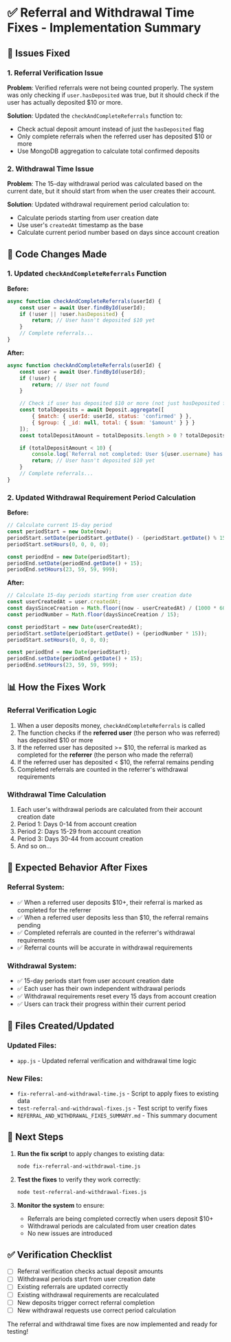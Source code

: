 # ✅ Referral and Withdrawal Time Fixes - Implementation Summary

## 🎯 **Issues Fixed**

### 1. **Referral Verification Issue**
**Problem**: Verified referrals were not being counted properly. The system was only checking if `user.hasDeposited` was true, but it should check if the user has actually deposited $10 or more.

**Solution**: Updated the `checkAndCompleteReferrals` function to:
- Check actual deposit amount instead of just the `hasDeposited` flag
- Only complete referrals when the referred user has deposited $10 or more
- Use MongoDB aggregation to calculate total confirmed deposits

### 2. **Withdrawal Time Issue**
**Problem**: The 15-day withdrawal period was calculated based on the current date, but it should start from when the user creates their account.

**Solution**: Updated withdrawal requirement period calculation to:
- Calculate periods starting from user creation date
- Use user's `createdAt` timestamp as the base
- Calculate current period number based on days since account creation

## 🔧 **Code Changes Made**

### 1. **Updated `checkAndCompleteReferrals` Function**

**Before:**
```javascript
async function checkAndCompleteReferrals(userId) {
    const user = await User.findById(userId);
    if (!user || !user.hasDeposited) {
        return; // User hasn't deposited $10 yet
    }
    // Complete referrals...
}
```

**After:**
```javascript
async function checkAndCompleteReferrals(userId) {
    const user = await User.findById(userId);
    if (!user) {
        return; // User not found
    }

    // Check if user has deposited $10 or more (not just hasDeposited flag)
    const totalDeposits = await Deposit.aggregate([
        { $match: { userId: userId, status: 'confirmed' } },
        { $group: { _id: null, total: { $sum: '$amount' } } }
    ]);
    const totalDepositAmount = totalDeposits.length > 0 ? totalDeposits[0].total : 0;

    if (totalDepositAmount < 10) {
        console.log(`Referral not completed: User ${user.username} has only deposited $${totalDepositAmount}, needs $10+`);
        return; // User hasn't deposited $10 yet
    }
    // Complete referrals...
}
```

### 2. **Updated Withdrawal Requirement Period Calculation**

**Before:**
```javascript
// Calculate current 15-day period
const periodStart = new Date(now);
periodStart.setDate(periodStart.getDate() - (periodStart.getDate() % 15));
periodStart.setHours(0, 0, 0, 0);

const periodEnd = new Date(periodStart);
periodEnd.setDate(periodEnd.getDate() + 15);
periodEnd.setHours(23, 59, 59, 999);
```

**After:**
```javascript
// Calculate 15-day periods starting from user creation date
const userCreatedAt = user.createdAt;
const daysSinceCreation = Math.floor((now - userCreatedAt) / (1000 * 60 * 60 * 24));
const periodNumber = Math.floor(daysSinceCreation / 15);

const periodStart = new Date(userCreatedAt);
periodStart.setDate(periodStart.getDate() + (periodNumber * 15));
periodStart.setHours(0, 0, 0, 0);

const periodEnd = new Date(periodStart);
periodEnd.setDate(periodEnd.getDate() + 15);
periodEnd.setHours(23, 59, 59, 999);
```

## 📊 **How the Fixes Work**

### **Referral Verification Logic**
1. When a user deposits money, `checkAndCompleteReferrals` is called
2. The function checks if the **referred user** (the person who was referred) has deposited $10 or more
3. If the referred user has deposited >= $10, the referral is marked as completed for the **referrer** (the person who made the referral)
4. If the referred user has deposited < $10, the referral remains pending
5. Completed referrals are counted in the referrer's withdrawal requirements

### **Withdrawal Time Calculation**
1. Each user's withdrawal periods are calculated from their account creation date
2. Period 1: Days 0-14 from account creation
3. Period 2: Days 15-29 from account creation
4. Period 3: Days 30-44 from account creation
5. And so on...

## 🎯 **Expected Behavior After Fixes**

### **Referral System:**
- ✅ When a referred user deposits $10+, their referral is marked as completed for the referrer
- ✅ When a referred user deposits less than $10, the referral remains pending
- ✅ Completed referrals are counted in the referrer's withdrawal requirements
- ✅ Referral counts will be accurate in withdrawal requirements

### **Withdrawal System:**
- ✅ 15-day periods start from user account creation date
- ✅ Each user has their own independent withdrawal periods
- ✅ Withdrawal requirements reset every 15 days from account creation
- ✅ Users can track their progress within their current period

## 📁 **Files Created/Updated**

### **Updated Files:**
- `app.js` - Updated referral verification and withdrawal time logic

### **New Files:**
- `fix-referral-and-withdrawal-time.js` - Script to apply fixes to existing data
- `test-referral-and-withdrawal-fixes.js` - Test script to verify fixes
- `REFERRAL_AND_WITHDRAWAL_FIXES_SUMMARY.md` - This summary document

## 🚀 **Next Steps**

1. **Run the fix script** to apply changes to existing data:
   ```bash
   node fix-referral-and-withdrawal-time.js
   ```

2. **Test the fixes** to verify they work correctly:
   ```bash
   node test-referral-and-withdrawal-fixes.js
   ```

3. **Monitor the system** to ensure:
   - Referrals are being completed correctly when users deposit $10+
   - Withdrawal periods are calculated from user creation dates
   - No new issues are introduced

## ✅ **Verification Checklist**

- [ ] Referral verification checks actual deposit amounts
- [ ] Withdrawal periods start from user creation date
- [ ] Existing referrals are updated correctly
- [ ] Existing withdrawal requirements are recalculated
- [ ] New deposits trigger correct referral completion
- [ ] New withdrawal requests use correct period calculation

The referral and withdrawal time fixes are now implemented and ready for testing!
